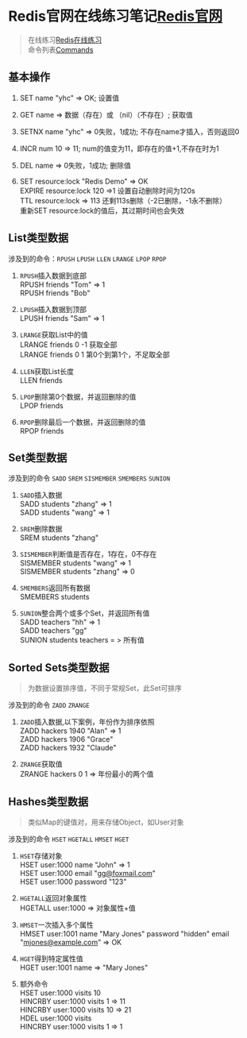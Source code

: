 ﻿# Redis官网在线练习笔记[Redis官网](http://resid.io)  

> 在线练习[Redis在线练习](http://try.redis.io/)    
命令列表[Commands](https://redis.io/commands)  

## 基本操作  

1. SET name "yhc" => OK;	设置值  

2. GET name	=> 数据（存在）或	（nil）（不存在）;	获取值  

3. SETNX name "yhc"	=> 0失败，1成功; 不存在name才插入，否则返回0  

4. INCR num 10 => 11; num的值变为11，即存在的值+1,不存在时为1  

5. DEL name	=> 0失败，1成功;	删除值  

6. SET resource:lock "Redis Demo" => OK  
   EXPIRE resource:lock 120 =>1 设置自动删除时间为120s  
   TTL resource:lock => 113 还剩113s删除（-2已删除，-1永不删除）  
   重新SET resource:lock的值后，其过期时间也会失效  


## List类型数据  

涉及到的命令：`RPUSH` `LPUSH` `LLEN` `LRANGE` `LPOP` `RPOP`  

1. `RPUSH`插入数据到底部  
RPUSH friends "Tom" => 1  
RPUSH friends "Bob"  

2. `LPUSH`插入数据到顶部  
LPUSH friends "Sam" => 1  

3. `LRANGE`获取List中的值  
LRANGE friends 0 -1 获取全部  
LRANGE friends 0 1	第0个到第1个，不足取全部  

4. `LLEN`获取List长度  
LLEN friends  

5. `LPOP`删除第0个数据，并返回删除的值  
LPOP friends  

6. `RPOP`删除最后一个数据，并返回删除的值  
RPOP friends  


## Set类型数据  

涉及到的命令 `SADD` `SREM` `SISMEMBER` `SMEMBERS` `SUNION`  

1. `SADD`插入数据  
SADD students "zhang" => 1  
SADD students "wang" => 1  

2. `SREM`删除数据  
SREM students "zhang"  

3. `SISMEMBER`判断值是否存在，1存在，0不存在  
SISMEMBER students "wang" => 1  
SISMEMBER students "zhang" => 0  

4. `SMEMBERS`返回所有数据  
SMEMBERS students  

5. `SUNION`整合两个或多个Set，并返回所有值  
SADD teachers "hh" => 1  
SADD teachers "gg"  
SUNION students teachers = > 所有值  


## Sorted Sets类型数据  

> 为数据设置排序值，不同于常规Set，此Set可排序

涉及到的命令 `ZADD` `ZRANGE`  

1. `ZADD`插入数据,以下案例，年份作为排序依照  
ZADD hackers 1940 "Alan" => 1  
ZADD hackers 1906 "Grace"  
ZADD hackers 1932 "Claude"  

2. `ZRANGE`获取值  
ZRANGE hackers 0 1 => 年份最小的两个值  


## Hashes类型数据  

> 类似Map的键值对，用来存储Object，如User对象  

涉及到的命令 `HSET` `HGETALL` `HMSET` `HGET`  

1. `HSET`存储对象  
HSET user:1000 name "John" => 1  
HSET user:1000 email "gg@foxmail.com"  
HSET user:1000 password "123"  

2. `HGETALL`返回对象属性  
HGETALL user:1000 => 对象属性+值  

3. `HMSET`一次插入多个属性  
HMSET user:1001 name "Mary Jones" password "hidden" email "mjones@example.com" => OK  

4. `HGET`得到特定属性值  
HGET user:1001 name => "Mary Jones"  

5. 额外命令  
HSET user:1000 visits 10  
HINCRBY user:1000 visits 1 => 11  
HINCRBY user:1000 visits 10 => 21  
HDEL user:1000 visits  
HINCRBY user:1000 visits 1 => 1  








